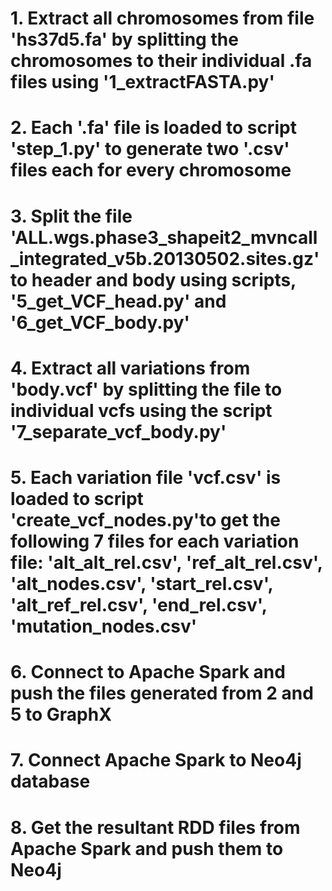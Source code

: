 # 1. Extract all chromosomes from file 'hs37d5.fa' by splitting the chromosomes to their individual .fa files using '1_extractFASTA.py'
# 2. Each '.fa' file is loaded to script 'step_1.py' to generate two '.csv' files each for every chromosome
# 3. Split the file 'ALL.wgs.phase3_shapeit2_mvncall_integrated_v5b.20130502.sites.gz' to header and body using scripts, '5_get_VCF_head.py' and '6_get_VCF_body.py'
# 4. Extract all variations from 'body.vcf' by splitting the file to individual vcfs using the script '7_separate_vcf_body.py'
# 5. Each variation file 'vcf.csv' is loaded to script 'create_vcf_nodes.py'to get the following 7 files for each variation file: 'alt_alt_rel.csv', 'ref_alt_rel.csv', 'alt_nodes.csv', 'start_rel.csv', 'alt_ref_rel.csv', 'end_rel.csv', 'mutation_nodes.csv'
# 6. Connect to Apache Spark and push the files generated from 2 and 5 to GraphX
# 7. Connect Apache Spark to Neo4j database
# 8. Get the resultant RDD files from Apache Spark and push them to Neo4j
